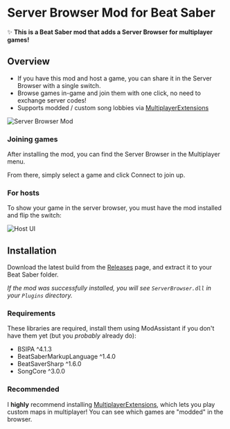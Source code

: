 # Server Browser Mod for Beat Saber
✨ **This is a Beat Saber mod that adds a Server Browser for multiplayer games!**

## Overview
- If you have this mod and host a game, you can share it in the Server Browser with a single switch.
- Browse games in-game and join them with one click, no need to exchange server codes!
- Supports modded / custom song lobbies via [MultiplayerExtensions](https://github.com/Zingabopp/MultiplayerExtensions)

![Server Browser Mod](https://user-images.githubusercontent.com/6772638/97654900-3436f200-1a64-11eb-98e3-818db3dd16aa.png)

### Joining games
After installing the mod, you can find the Server Browser in the Multiplayer menu.

From there, simply select a game and click Connect to join up.

### For hosts
To show your game in the server browser, you must have the mod installed and flip the switch:

![Host UI](https://user-images.githubusercontent.com/6772638/97474280-3d34a000-194c-11eb-8e1a-447a80b4d7bd.png)

## Installation
Download the latest build from the [Releases](https://github.com/roydejong/BeatSaberServerBrowser/releases) page, and extract it to your Beat Saber folder.

*If the mod was successfully installed, you will see `ServerBrowser.dll` in your `Plugins` directory.*

### Requirements
These libraries are required, install them using ModAssistant if you don't have them yet (but you *probably* already do):

- BSIPA ^4.1.3
- BeatSaberMarkupLanguage ^1.4.0
- BeatSaverSharp ^1.6.0
- SongCore ^3.0.0

### Recommended
I **highly** recommend installing [MultiplayerExtensions](https://github.com/Zingabopp/MultiplayerExtensions), which lets you play custom maps in multiplayer! You can see which games are "modded" in the browser.